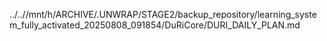../..//mnt/h/ARCHIVE/.UNWRAP/STAGE2/backup_repository/learning_system_fully_activated_20250808_091854/DuRiCore/DURI_DAILY_PLAN.md